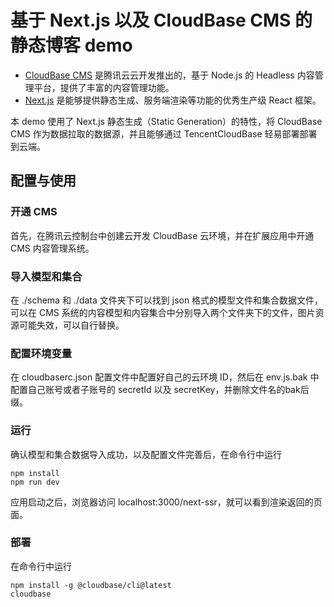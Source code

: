 # 基于 Next.js 以及 CloudBase CMS 的静态博客 demo 

+ [CloudBase CMS](https://docs.cloudbase.net/cms/intro.html) 是腾讯云云开发推出的，基于 Node.js 的 Headless 内容管理平台，提供了丰富的内容管理功能。
+ [Next.js](https://nextjs.org/docs/getting-started) 是能够提供静态生成、服务端渲染等功能的优秀生产级 React 框架。

本 demo 使用了 Next.js 静态生成（Static Generation）的特性，将 CloudBase CMS 作为数据拉取的数据源，并且能够通过 TencentCloudBase 轻易部署部署到云端。

## 配置与使用

### 开通 CMS
首先，在腾讯云控制台中创建云开发 CloudBase 云环境，并在扩展应用中开通 CMS 内容管理系统。

### 导入模型和集合
在 ./schema 和 ./data 文件夹下可以找到 json 格式的模型文件和集合数据文件，可以在 CMS 系统的内容模型和内容集合中分别导入两个文件夹下的文件，图片资源可能失效，可以自行替换。

### 配置环境变量
在 cloudbaserc.json 配置文件中配置好自己的云环境 ID，然后在 env.js.bak 中配置自己账号或者子账号的 secretId 以及 secretKey，并删除文件名的bak后缀。

### 运行
确认模型和集合数据导入成功，以及配置文件完善后，在命令行中运行
```shell
npm install
npm run dev
```
应用启动之后，浏览器访问 localhost:3000/next-ssr，就可以看到渲染返回的页面。

### 部署
在命令行中运行
```
npm install -g @cloudbase/cli@latest
cloudbase
```